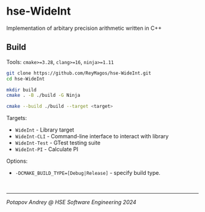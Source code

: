 # hse-WideInt

Implementation of arbitary precision arithmetic written in C++

## Build

Tools: `cmake>=3.28`, `clang>=16`, `ninja>=1.11`

```bash
git clone https://github.com/ReyMagos/hse-WideInt.git
cd hse-WideInt

mkdir build
cmake . -B ./build -G Ninja

cmake --build ./build --target <target>
```

Targets:

* `WideInt` - Library target
* `WideInt-CLI` - Command-line interface to interact with library
* `WideInt-Test` - GTest testing suite
* `WideInt-PI` - Calculate PI

Options:

* `-DCMAKE_BUILD_TYPE=[Debug|Release]` - specify build type.

<br>

---
_Potapov Andrey @ HSE Software Engineering 2024_
